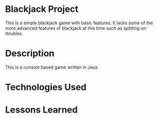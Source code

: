 # Blackjack Project

This is a simple blackjack game with basic features.  It lacks some of the more advanced features of blackjack at this time such as splitting on doubles.

# Description

This is a console based game written in Java.

# Technologies Used

# Lessons Learned

